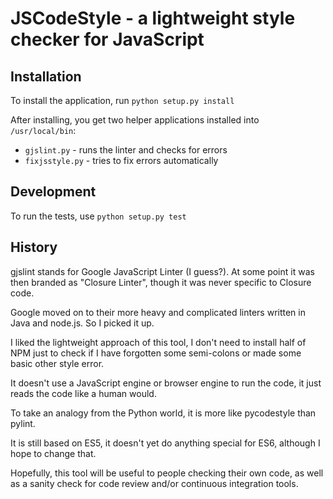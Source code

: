 # JSCodeStyle - a lightweight style checker for JavaScript

## Installation

To install the application, run `python setup.py install`

After installing, you get two helper applications installed into `/usr/local/bin`:

* `gjslint.py` - runs the linter and checks for errors
* `fixjsstyle.py` - tries to fix errors automatically

## Development

To run the tests, use `python setup.py test`

## History

gjslint stands for Google JavaScript Linter (I guess?). At some point
it was then branded as "Closure Linter", though it was never specific
to Closure code.

Google moved on to their more heavy and complicated linters written in
Java and node.js. So I picked it up.

I liked the lightweight approach of this tool, I don't need to install
half of NPM just to check if I have forgotten some semi-colons or made
some basic other style error.

It doesn't use a JavaScript engine or browser engine to run the code,
it just reads the code like a human would.

To take an analogy from the Python world, it is more like pycodestyle
than pylint.

It is still based on ES5, it doesn't yet do anything special for ES6,
although I hope to change that.

Hopefully, this tool will be useful to people checking their own code,
as well as a sanity check for code review and/or continuous
integration tools.
